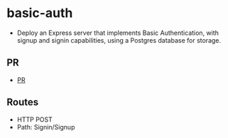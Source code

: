 # basic-auth
- Deploy an Express server that implements Basic Authentication, with signup and signin capabilities, using a Postgres database for storage.

## PR
- [PR](https://github.com/Choij12/basic-auth/pull/1)

## Routes 
- HTTP POST 
- Path: Signin/Signup

